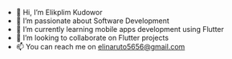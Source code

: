 - 👋 Hi, I’m Elikplim Kudowor
- 👀 I’m passionate about Software Development
- 🌱 I’m currently learning mobile apps development using Flutter 
- 💞️ I’m looking to collaborate on Flutter projects
- 📫 You can reach me on elinaruto5656@gmail.com

<!---
Hou-dini/Hou-dini is a ✨ special ✨ repository because its `README.md` (this file) appears on your GitHub profile.
You can click the Preview link to take a look at your changes.
--->
